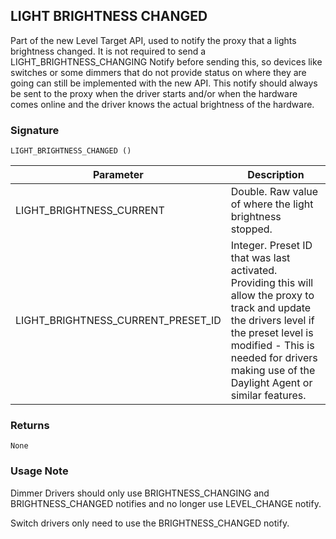 ## LIGHT BRIGHTNESS CHANGED

Part of the new Level Target API, used to notify the proxy that a lights brightness changed.  It is not required to send a LIGHT\_BRIGHTNESS\_CHANGING Notify before sending this, so devices like switches or some dimmers that do not provide status on where they are going can still be implemented with the new API. This notify should always be sent to the proxy when the driver starts and/or when the hardware comes online and the driver knows the actual brightness of the hardware.


### Signature

`LIGHT_BRIGHTNESS_CHANGED ()`


| Parameter | Description |
| --- | --- |
| LIGHT\_BRIGHTNESS\_CURRENT| Double. Raw value of where the light brightness stopped. |
| LIGHT\_BRIGHTNESS\_CURRENT\_PRESET\_ID | Integer. Preset ID that was last activated. Providing this will allow the proxy to track and update the drivers level if the preset level is modified - This is needed for drivers making use of the Daylight Agent or similar features. |


### Returns

`None`


### Usage Note

Dimmer Drivers should only use BRIGHTNESS\_CHANGING and BRIGHTNESS\_CHANGED notifies and no longer use LEVEL\_CHANGE notify.

Switch drivers only need to use the BRIGHTNESS\_CHANGED notify.